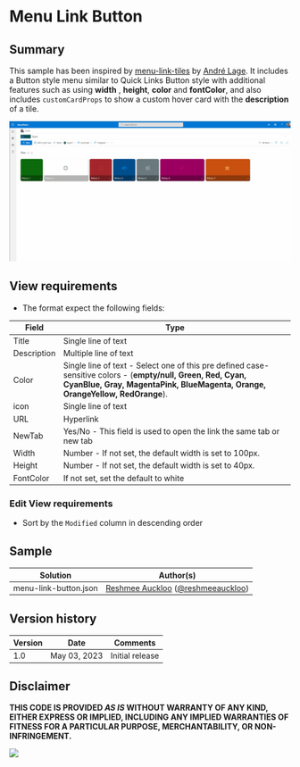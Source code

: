 # Menu Link Button

## Summary

This sample has been inspired by [menu-link-tiles](https://github.com/pnp/List-Formatting/tree/master/view-samples/menu-link-tiles) by [André Lage](https://twitter.com/aaclage). It includes a Button style menu similar to Quick Links Button style with additional features such as using **width** , **height**, **color** and **fontColor**, and also includes `customCardProps` to show a custom hover card with the **description** of a tile.

![screenshot of the sample](./assets/screenshot.gif)

## View requirements

- The format expect the following fields:

Field |Type
--------|---------
Title | Single line of text
Description | Multiple line of text
Color | Single line of text - Select one of this pre defined case-sensitive colors - (**empty/null, Green, Red, Cyan, CyanBlue, Gray, MagentaPink, BlueMagenta, Orange, OrangeYellow, RedOrange**).
icon | Single line of text
URL | Hyperlink
NewTab | Yes/No - This field is used to open the link the same tab or new tab
Width | Number - If not set, the default width is set to 100px.
Height | Number - If not set, the default width is set to 40px.
FontColor | If not set, set the default to white

### Edit View requirements

- Sort by the `Modified` column in descending order

## Sample

Solution|Author(s)
--------|---------
menu-link-button.json | [Reshmee Auckloo](https://github.com/reshmee011) ([@reshmeeauckloo](https://twitter.com/reshmeeauckloo))

## Version history

Version|Date|Comments
-------|----|--------
1.0|May 03, 2023|Initial release

## Disclaimer

**THIS CODE IS PROVIDED *AS IS* WITHOUT WARRANTY OF ANY KIND, EITHER EXPRESS OR IMPLIED, INCLUDING ANY IMPLIED WARRANTIES OF FITNESS FOR A PARTICULAR PURPOSE, MERCHANTABILITY, OR NON-INFRINGEMENT.**

<img src="https://pnptelemetry.azurewebsites.net/list-formatting/view-samples/menu-link-button" />
